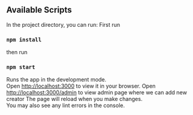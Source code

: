 ## Available Scripts

In the project directory, you can run:
First run

### `npm install`

then run

### `npm start`

Runs the app in the development mode.\
Open [http://localhost:3000](http://localhost:3000) to view it in your browser.
Open [http://localhost:3000/admin](http://localhost:3000/admin) to view admin page where we can add new creator
The page will reload when you make changes.\
You may also see any lint errors in the console.
